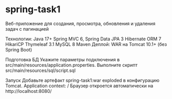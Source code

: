 # spring-task1
Веб-приложение для создания, просмотра, обновления и удаления задач с пагинацией

Технологии:
Java 17+
Spring MVC 6, Spring Data JPA 3
Hibernate ORM 7
HikariCP
Thymeleaf 3.1
MySQL 8
Maven
Деплой: WAR на Tomcat 10.1+ (без Spring Boot)

Подготовка БД
Укажите параметры подключения в src/main/resources/application.properties.
Выполните скрипт src/main/resources/sql/script.sql 

Запуск
Добавьте артефакт spring-task1:war exploded в конфигурацию Tomcat.
Application context: / 
Браузер откроется автоматически на http://localhost:8080/
